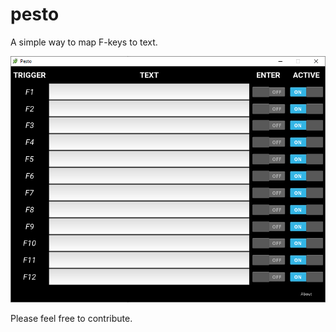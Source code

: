 # pesto

A simple way to map F-keys to text.

![screenshot](https://github.com/devgio/pesto/blob/master/sc.PNG)

Please feel free to contribute.
